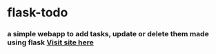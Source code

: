 # flask-todo
### a simple webapp to add tasks, update or delete them made using flask [Visit site here](https://sachu-flask-todo.herokuapp.com/)
